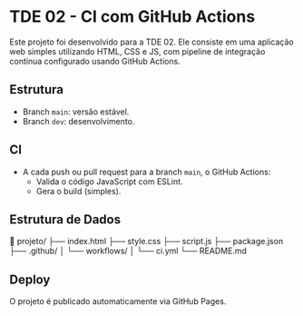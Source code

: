 # TDE 02 - CI com GitHub Actions

Este projeto foi desenvolvido para a TDE 02. Ele consiste em uma aplicação web simples utilizando HTML, CSS e JS, com pipeline de integração contínua configurado usando GitHub Actions.

## Estrutura
- Branch `main`: versão estável.
- Branch `dev`: desenvolvimento.

## CI
- A cada push ou pull request para a branch `main`, o GitHub Actions:
  - Valida o código JavaScript com ESLint.
  - Gera o build (simples).

## Estrutura de Dados
📁 projeto/
├── index.html
├── style.css
├── script.js
├── package.json
├── .github/
│ └── workflows/
│ └── ci.yml
└── README.md

## Deploy
O projeto é publicado automaticamente via GitHub Pages.
